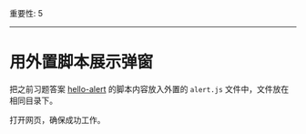 重要性: 5

---

# 用外置脚本展示弹窗

把之前习题答案 [hello-alert](task/hello-alert) 的脚本内容放入外置的 `alert.js` 文件中，文件放在相同目录下。

打开网页，确保成功工作。

